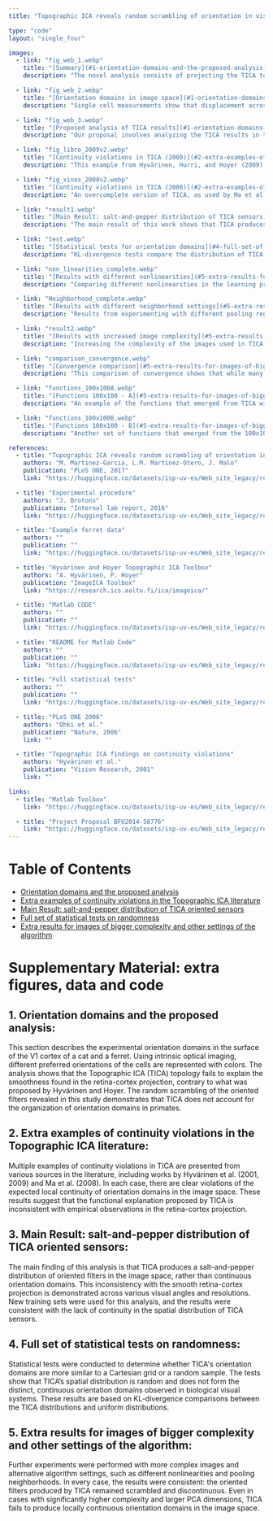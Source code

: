 ```yaml
---
title: "Topographic ICA reveals random scrambling of orientation in visual space"

type: "code"
layout: "single_four"

images:
  - link: "fig_web_1.webp"
    title: "[Summary](#1-orientation-domains-and-the-proposed-analysis)"
    description: "The novel analysis consists of projecting the TICA topology back into the image space by representing the central location of each artificial neuron’s receptive field at the corresponding spatial position with the corresponding orientation-dependent color code. The experimental smoothness suggested by [Bosking et al. 02] implies that a proper theory would lead to locally continuous orientation domains also in the retinal space. Our results show that this is not the case for TICA."

  - link: "fig_web_2.webp"
    title: "[Orientation domains in image space](#1-orientation-domains-and-the-proposed-analysis)"
    description: "Single cell measurements show that displacement across neurons in the cortical surface results in equivalent displacement of the corresponding receptive fields in the visual field. The orientation preferences of the receptive fields vary smoothly, as revealed by intrinsic imaging. Stimulation with vertically and horizontally displaced lines shows that the retina-cortex projection is smooth, suggesting distorted orientation domains in the image space."

  - link: "fig_web_3.webp"
    title: "[Proposed analysis of TICA results](#1-orientation-domains-and-the-proposed-analysis)"
    description: "Our proposal involves analyzing the TICA results in the image space. By projecting the TICA topology onto the image space, we observe that the distribution of orientation preferences is inconsistent with the smoothness found in the retina-cortex projection. This finding contradicts the original proposal by Hyvärinen and Hoyer."

  - link: "fig_libro_2009v2.webp"
    title: "[Continuity violations in TICA (2009)](#2-extra-examples-of-continuity-violations-in-the-topographic-ica-literature)"
    description: "This example from Hyvärinen, Hurri, and Hoyer (2009) shows how larger pooling neighborhoods in the TICA model can still result in random mixtures of sensors, violating the expected local continuity of orientation domains."

  - link: "fig_xinos_2008v2.webp"
    title: "[Continuity violations in TICA (2008)](#2-extra-examples-of-continuity-violations-in-the-topographic-ica-literature)"
    description: "An overcomplete version of TICA, as used by Ma et al. (2008), also demonstrates clear violations of the expected continuity in orientation domains, with random mixtures of sensors appearing frequently."

  - link: "result1.webp"
    title: "[Main Result: salt-and-pepper distribution of TICA sensors](#3-main-result-salt-and-pepper-distribution-of-tica-oriented-sensors)"
    description: "The main result of this work shows that TICA produces a salt-and-pepper distribution of orientation sensors rather than continuous orientation domains. This is observed consistently across different visual angles and resolutions."

  - link: "test.webp"
    title: "[Statistical tests for orientation domains](#4-full-set-of-statistical-tests-on-randomness)"
    description: "KL-divergence tests compare the distribution of TICA sensors with a Cartesian grid and with uniform samples. These tests confirm that the spatial distribution of TICA sensors is more similar to random sampling than to distinct, continuous orientation domains."

  - link: "non_linearities_complete.webp"
    title: "[Results with different nonlinearities](#5-extra-results-for-images-of-bigger-complexity-and-other-settings-of-the-algorithm)"
    description: "Comparing different nonlinearities in the learning process, we find that the preferred locations of sensors in the image space remain scrambled across different nonlinearities, confirming the random nature of the resulting orientation maps."

  - link: "Neighborhood_complete.webp"
    title: "[Results with different neighborhood settings](#5-extra-results-for-images-of-bigger-complexity-and-other-settings-of-the-algorithm)"
    description: "Results from experimenting with different pooling regions in the TICA model show that changing the size of pooling neighborhoods does not lead to continuous orientation domains, as the orientation maps remain scrambled."

  - link: "result2.webp"
    title: "[Results with increased image complexity](#5-extra-results-for-images-of-bigger-complexity-and-other-settings-of-the-algorithm)"
    description: "Increasing the complexity of the images used in TICA by expanding the field of view (up to 100x100 pixels) reveals that, even at this higher complexity, the distribution of oriented filters remains randomly scrambled in the image space."

  - link: "comparison_convergence.webp"
    title: "[Convergence comparison](#5-extra-results-for-images-of-bigger-complexity-and-other-settings-of-the-algorithm)"
    description: "This comparison of convergence shows that while many filters have yet to converge, the filters that have already emerged display a random distribution of orientations, confirming the salt-and-pepper pattern."

  - link: "functions_100x100A.webp"
    title: "[Functions 100x100 - A](#5-extra-results-for-images-of-bigger-complexity-and-other-settings-of-the-algorithm)"
    description: "An example of the functions that emerged from TICA with 100x100 pixel images. The distribution of these filters shows random scrambling of orientation in the retinal space."

  - link: "functions_100x100B.webp"
    title: "[Functions 100x100 - B](#5-extra-results-for-images-of-bigger-complexity-and-other-settings-of-the-algorithm)"
    description: "Another set of functions that emerged from the 100x100 pixel images, showing that even in this higher complexity case, the oriented filters remain randomly distributed."

references:
  - title: "Topographic ICA reveals random scrambling of orientation in visual space"
    authors: "M. Martinez-Garcia, L.M. Martinez-Otero, J. Malo"
    publication: "PLoS ONE, 2017"
    link: "https://huggingface.co/datasets/isp-uv-es/Web_site_legacy/resolve/main/code/soft_visioncolor/Plos_Orient_maps_iteration2.pdf"

  - title: "Experimental procedure"
    authors: "J. Brotons"
    publication: "Internal lab report, 2016"
    link: "https://huggingface.co/datasets/isp-uv-es/Web_site_legacy/resolve/main/code/soft_visioncolor/measurement.pdf"

  - title: "Example ferret data"
    authors: ""
    publication: ""
    link: "https://huggingface.co/datasets/isp-uv-es/Web_site_legacy/resolve/main/code/soft_visioncolor/example_ferret_data.zip"

  - title: "Hyvärinen and Hoyer Topographic ICA Toolbox"
    authors: "A. Hyvärinen, P. Hoyer"
    publication: "ImageICA Toolbox"
    link: "https://research.ics.aalto.fi/ica/imageica/"

  - title: "Matlab CODE"
    authors: ""
    publication: ""
    link: "https://huggingface.co/datasets/isp-uv-es/Web_site_legacy/resolve/main/code/soft_visioncolor/OrientationDomainsTICA.zip"

  - title: "README for Matlab Code"
    authors: ""
    publication: ""
    link: "https://huggingface.co/datasets/isp-uv-es/Web_site_legacy/resolve/main/code/soft_visioncolor/README.txt"

  - title: "Full statistical tests"
    authors: ""
    publication: ""
    link: "https://huggingface.co/datasets/isp-uv-es/Web_site_legacy/resolve/main/code/soft_visioncolor/full_test.pdf"

  - title: "PLoS ONE 2006"
    authors: "Ohki et al."
    publication: "Nature, 2006"
    link: ""

  - title: "Topographic ICA findings on continuity violations"
    authors: "Hyvärinen et al."
    publication: "Vision Research, 2001"
    link: ""

links:
  - title: "Matlab Toolbox"
    link: "https://huggingface.co/datasets/isp-uv-es/Web_site_legacy/resolve/main/code/soft_visioncolor/bmi.zip"

  - title: "Project Proposal BFU2014-58776"
    link: "https://huggingface.co/datasets/isp-uv-es/Web_site_legacy/resolve/main/code/soft_visioncolor/Project_Martinez_Malo_BFU2014_58776_R.pdf"
---
```


  # Table of Contents
  - [Orientation domains and the proposed analysis](#1-orientation-domains-and-the-proposed-analysis)
  - [Extra examples of continuity violations in the Topographic ICA literature](#2-extra-examples-of-continuity-violations-in-the-topographic-ica-literature)
  - [Main Result: salt-and-pepper distribution of TICA oriented sensors](#3-main-result-salt-and-pepper-distribution-of-tica-oriented-sensors)
  - [Full set of statistical tests on randomness](#4-full-set-of-statistical-tests-on-randomness)
  - [Extra results for images of bigger complexity and other settings of the algorithm](#5-extra-results-for-images-of-bigger-complexity-and-other-settings-of-the-algorithm)

  # Supplementary Material: extra figures, data and code

  ## 1. Orientation domains and the proposed analysis:
  This section describes the experimental orientation domains in the surface of the V1 cortex of a cat and a ferret. Using intrinsic optical imaging, different preferred orientations of the cells are represented with colors. The analysis shows that the Topographic ICA (TICA) topology fails to explain the smoothness found in the retina-cortex projection, contrary to what was proposed by Hyvärinen and Hoyer. The random scrambling of the oriented filters revealed in this study demonstrates that TICA does not account for the organization of orientation domains in primates.

  ## 2. Extra examples of continuity violations in the Topographic ICA literature:
  Multiple examples of continuity violations in TICA are presented from various sources in the literature, including works by Hyvärinen et al. (2001, 2009) and Ma et al. (2008). In each case, there are clear violations of the expected local continuity of orientation domains in the image space. These results suggest that the functional explanation proposed by TICA is inconsistent with empirical observations in the retina-cortex projection.

  ## 3. Main Result: salt-and-pepper distribution of TICA oriented sensors:
  The main finding of this analysis is that TICA produces a salt-and-pepper distribution of oriented filters in the image space, rather than continuous orientation domains. This inconsistency with the smooth retina-cortex projection is demonstrated across various visual angles and resolutions. New training sets were used for this analysis, and the results were consistent with the lack of continuity in the spatial distribution of TICA sensors.

  ## 4. Full set of statistical tests on randomness:
  Statistical tests were conducted to determine whether TICA's orientation domains are more similar to a Cartesian grid or a random sample. The tests show that TICA’s spatial distribution is random and does not form the distinct, continuous orientation domains observed in biological visual systems. These results are based on KL-divergence comparisons between the TICA distributions and uniform distributions.

  ## 5. Extra results for images of bigger complexity and other settings of the algorithm:
  Further experiments were performed with more complex images and alternative algorithm settings, such as different nonlinearities and pooling neighborhoods. In every case, the results were consistent: the oriented filters produced by TICA remained scrambled and discontinuous. Even in cases with significantly higher complexity and larger PCA dimensions, TICA fails to produce locally continuous orientation domains in the image space.
